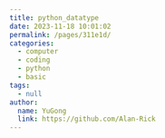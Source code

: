 ```yaml
---
title: python_datatype
date: 2023-11-18 10:01:02
permalink: /pages/311e1d/
categories: 
  - computer
  - coding
  - python
  - basic
tags: 
  - null
author: 
  name: YuGong
  link: https://github.com/Alan-Rick
---
```

